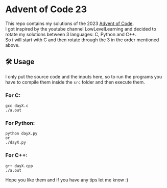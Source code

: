 # Advent of Code 23
This repo contains my solutions of the 2023 [Advent of Code](https://adventofcode.com/). <br>
I got inspired by the youtube channel LowLevelLearning and decided to rotate my solutions between 3 languages: C, Python and C++. <br>
So i will start with C and then rotate through the 3 in the order mentioned above.

## 🛠 Usage
I only put the source code and the inputs here, so to run the programs you have to compile them inside the `src` folder and then execute them. <br>
### For C:
```
gcc dayX.c
./a.out
```
### For Python: 
```
python dayX.py
or
./dayX.py
```
### For C++:
```
g++ dayX.cpp
./a.out
```
Hope you like them and if you have any tips let me know :)
